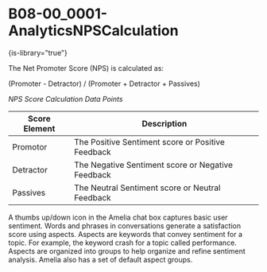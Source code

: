 # B08-00_0001-AnalyticsNPSCalculation

{is-library="true"}

<snippet id="B08-00_0001-AnalyticsNPSCalculation_snippet">


The Net Promoter Score (NPS) is calculated as:

(Promoter - Detractor) / (Promoter + Detractor + Passives)

*NPS Score Calculation Data Points*

| Score Element |                    Description                    |
|---------------|---------------------------------------------------|
| Promotor      | The Positive Sentiment score or Positive Feedback |
| Detractor     | The Negative Sentiment score or Negative Feedback |
| Passives      | The Neutral Sentiment score or Neutral Feedback   |


A thumbs up/down icon in the Amelia chat box captures basic user sentiment. Words and phrases in conversations generate a satisfaction score using aspects. Aspects are keywords that convey sentiment for a topic. For example, the keyword crash for a topic called performance. Aspects are organized into groups to help organize and refine sentiment analysis. Amelia also has a set of default aspect groups.



</snippet>